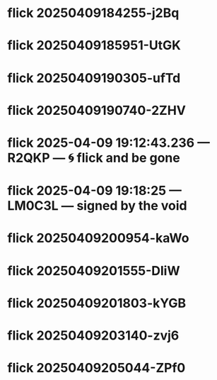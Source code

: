 # flick 20250409184255-j2Bq
# flick 20250409185951-UtGK
# flick 20250409190305-ufTd
# flick 20250409190740-2ZHV
# flick 2025-04-09 19:12:43.236 — R2QKP — 🌀 flick and be gone
# flick 2025-04-09 19:18:25 — LM0C3L — signed by the void
# flick 20250409200954-kaWo
# flick 20250409201555-DliW
# flick 20250409201803-kYGB
# flick 20250409203140-zvj6
# flick 20250409205044-ZPf0

